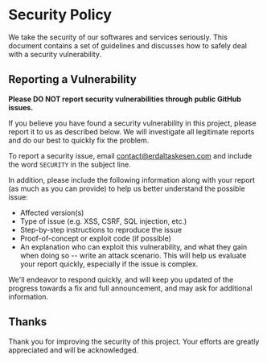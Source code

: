 # Security Policy

We take the security of our softwares and services seriously. This document
contains a set of guidelines and discusses how to safely deal with a security
vulnerability.

## Reporting a Vulnerability

**Please DO NOT report security vulnerabilities through public GitHub issues.**

If you believe you have found a security vulnerability in this project, please
report it to us as described below. We will investigate all legitimate reports
and do our best to quickly fix the problem.

To report a security issue, email contact@erdaltaskesen.com and include the word
`SECURITY` in the subject line.

In addition, please include the following information along with your report
(as much as you can provide) to help us better understand the possible issue:

- Affected version(s)
- Type of issue (e.g. XSS, CSRF, SQL injection, etc.)
- Step-by-step instructions to reproduce the issue
- Proof-of-concept or exploit code (if possible)
- An explanation who can exploit this vulnerability, and what they gain when
  doing so -- write an attack scenario. This will help us evaluate your report
  quickly, especially if the issue is complex.

We'll endeavor to respond quickly, and will keep you updated of the progress
towards a fix and full announcement, and may ask for additional information.

## Thanks

Thank you for improving the security of this project. Your efforts are greatly
appreciated and will be acknowledged.
